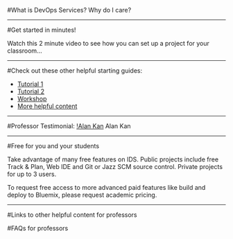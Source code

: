#What is DevOps Services? Why do I care?

---
#Get started in minutes!

Watch this 2 minute video to see how you can set up a project for your classroom...

---
#Check out these other helpful starting guides:
 * [Tutorial 1]()
 * [Tutorial 2]()
 * [Workshop]() 
 * [More helpful content](#bottom)

---
#Professor Testimonial:
[!Alan Kan](/images/alankan.png)
Alan Kan

---
#Free for you and your students

Take advantage of many free features on IDS. Public projects include free Track & Plan, Web IDE and Git or Jazz SCM source control. Private projects for up to 3 users. 

To request free access to more advanced paid features like build and deploy to Bluemix, please request academic pricing.

---
#Links to other helpful content for professors


#FAQs for professors